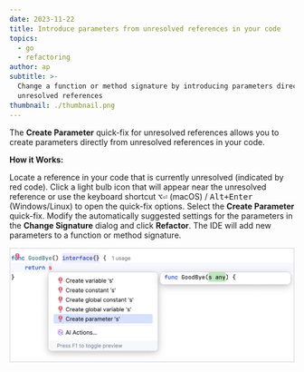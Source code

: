 ```yaml
---
date: 2023-11-22
title: Introduce parameters from unresolved references in your code
topics:
  - go
  - refactoring
author: ap
subtitle: >-
  Change a function or method signature by introducing parameters directly from
  unresolved references
thumbnail: ./thumbnail.png
---
```


The **Create Parameter** quick-fix for unresolved references allows you to create parameters directly from unresolved references in your code.

**How it Works:**

Locate a reference in your code that is currently unresolved (indicated by red code). Click a light bulb icon that will appear near the unresolved reference or use the keyboard shortcut <kbd>⌥⏎</kbd> (macOS) / <kbd>Alt+Enter</kbd> (Windows/Linux) to open the quick-fix options. Select the **Create Parameter** quick-fix. Modify the automatically suggested settings for the parameters in the **Change Signature** dialog and click **Refactor**. The IDE will add new parameters to a function or method signature.

<img src="screenshot.png" alt="Code coverage for applications" title="Code coverage for applications" width="706"/>
